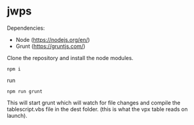 # jwps

Dependencies:

 - Node (https://nodejs.org/en/)
 - Grunt (https://gruntjs.com/)

Clone the repository and install the node modules.

    npm i

run

    npm run grunt

This will start grunt which will watch for file changes and compile the tablescript.vbs file in the dest folder. (this is what the vpx table reads on launch).
